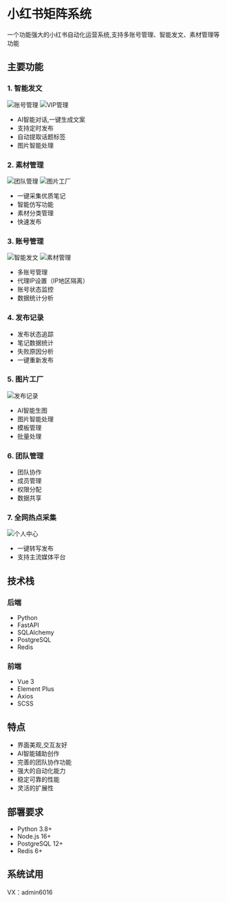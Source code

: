 
# 小红书矩阵系统

一个功能强大的小红书自动化运营系统,支持多账号管理、智能发文、素材管理等功能

## 主要功能

### 1. 智能发文
![账号管理](https://github.com/Admin6016/xhs_matrix_system/blob/main/1861737731335_.pic.jpg?raw=true)
![VIP管理](https://github.com/Admin6016/xhs_matrix_system/blob/main/1911737731613_.pic.jpg?raw=true)
- AI智能对话,一键生成文案
- 支持定时发布
- 自动提取话题标签
- 图片智能处理

### 2. 素材管理
![团队管理](https://github.com/Admin6016/xhs_matrix_system/blob/main/1931737731682_.pic.jpg?raw=true)
![图片工厂](https://github.com/Admin6016/xhs_matrix_system/blob/main/1901737731462_.pic.jpg?raw=true)
- 一键采集优质笔记
- 智能仿写功能
- 素材分类管理
- 快速发布

### 3. 账号管理

![智能发文](https://github.com/Admin6016/xhs_matrix_system/blob/main/1841737731262_.pic.jpg?raw=true)
![素材管理](https://github.com/Admin6016/xhs_matrix_system/blob/main/1851737731312_.pic.jpg?raw=true)
- 多账号管理
- 代理IP设置（IP地区隔离）
- 账号状态监控
- 数据统计分析

### 4. 发布记录

- 发布状态追踪
- 笔记数据统计
- 失败原因分析
- 一键重新发布

### 5. 图片工厂

![发布记录](https://github.com/Admin6016/xhs_matrix_system/blob/main/1891737731418_.pic.jpg?raw=true)
- AI智能生图
- 图片智能处理
- 模板管理
- 批量处理

### 6. 团队管理


- 团队协作
- 成员管理
- 权限分配
- 数据共享

### 7. 全网热点采集
![个人中心](https://github.com/Admin6016/xhs_matrix_system/blob/main/1941737731720_.pic.jpg?raw=true)

- 一键转写发布
- 支持主流媒体平台

## 技术栈

### 后端
- Python
- FastAPI
- SQLAlchemy
- PostgreSQL
- Redis

### 前端  
- Vue 3
- Element Plus
- Axios
- SCSS

## 特点

- 界面美观,交互友好
- AI智能辅助创作
- 完善的团队协作功能
- 强大的自动化能力
- 稳定可靠的性能
- 灵活的扩展性

## 部署要求

- Python 3.8+
- Node.js 16+
- PostgreSQL 12+
- Redis 6+

## 系统试用

VX：admin6016
